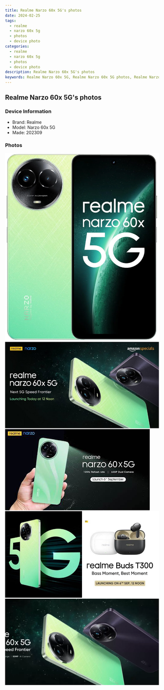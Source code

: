 ```yaml
---
title: Realme Narzo 60x 5G's photos
date: 2024-02-25
tags: 
  - realme
  - narzo 60x 5g
  - photos
  - device photo
categories: 
  - realme
  - narzo 60x 5g
  - photos
  - device photo
description: Realme Narzo 60x 5G's photos
keywords: Realme Narzo 60x 5G, Realme Narzo 60x 5G photos, Realme Narzo 60x 5G device photo
---
```


## Realme Narzo 60x 5G's photos

### Device Information

- Brand: Realme
- Model: Narzo 60x 5G
- Made: 202309

### Photos

![/images/best-assets/devices/realme/realme-narzo-60x-5g/1.jpg](/images/best-assets/devices/realme/realme-narzo-60x-5g/1.jpg)
![/images/best-assets/devices/realme/realme-narzo-60x-5g/2.jpg](/images/best-assets/devices/realme/realme-narzo-60x-5g/2.jpg)
![/images/best-assets/devices/realme/realme-narzo-60x-5g/3.jpg](/images/best-assets/devices/realme/realme-narzo-60x-5g/3.jpg)
![/images/best-assets/devices/realme/realme-narzo-60x-5g/4.jpg](/images/best-assets/devices/realme/realme-narzo-60x-5g/4.jpg)
![/images/best-assets/devices/realme/realme-narzo-60x-5g/5.jpg](/images/best-assets/devices/realme/realme-narzo-60x-5g/5.jpg)
